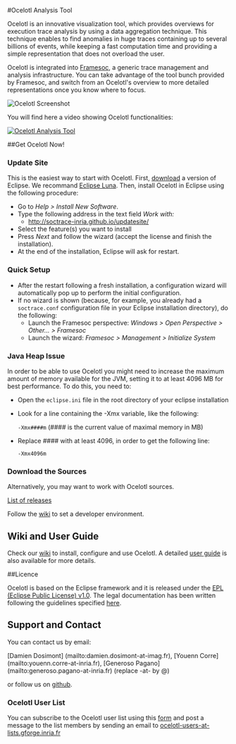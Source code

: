 #Ocelotl Analysis Tool

Ocelotl is an innovative visualization tool, which provides overviews for execution trace analysis by using a data aggregation technique. This technique enables to find anomalies in huge traces containing up to several billions of events, while keeping a fast computation time and providing a simple representation that does not overload the user.

Ocelotl is integrated into [Framesoc](http://soctrace-inria.github.io/framesoc/), a generic trace management and analysis infrastructure. You can take advantage of the tool bunch provided by Framesoc, and switch from an Ocelotl's overview to more detailed representations once you know where to focus.

![Ocelotl Screenshot](http://soctrace-inria.github.io/ocelotl/images/screenshots/ocelotl_spatiotemporal.png)

You will find here a video showing Ocelotl functionalities:

[![Ocelotl Analysis Tool](http://soctrace-inria.github.io/ocelotl/images/play.png)](https://www.youtube.com/watch?v=3cbLM0rUu78)

##Get Ocelotl Now!

### Update Site

This is the easiest way to start with Ocelotl.
First, [download](https://www.eclipse.org/) a version of Eclipse. We recommand [Eclipse Luna](http://www.eclipse.org/downloads/packages/release/Luna/SR2).
Then, install Ocelotl in Eclipse using the following procedure: 

- Go to _Help > Install New Software_. 
- Type the following address in the text field _Work with:_
  - http://soctrace-inria.github.io/updatesite/
- Select the feature(s) you want to install
- Press _Next_ and follow the wizard (accept the license and finish the installation).
- At the end of the installation, Eclipse will ask for restart.

### Quick Setup
- After the restart following a fresh installation, a configuration wizard will automatically pop up to perform the initial configuration.
- If no wizard is shown (because, for example, you already had a `soctrace.conf` configuration file in your Eclipse installation directory), do the following:
  - Launch the Framesoc perspective: _Windows > Open Perspective > Other... > Framesoc_
  - Launch the wizard: _Framesoc > Management > Initialize System_

### Java Heap Issue
In order to be able to use Ocelotl you might need to increase the maximum amount of memory available for the JVM, setting it to at least 4096 MB for best performance. To do this, you need to:
- Open the `eclipse.ini` file in the root directory of your eclipse installation
- Look for a line containing the -Xmx variable, like the following:

  `-Xmx####m` (#### is the current value of maximal memory in MB)

- Replace #### with at least 4096, in order to get the following line:

  `-Xmx4096m` 

### Download the Sources

Alternatively, you may want to work with Ocelotl sources.

[List of releases](https://github.com/soctrace-inria/ocelotl/releases)

Follow the [wiki](https://github.com/soctrace-inria/ocelotl/wiki/User-Guide) to set a developer environment.

## Wiki and User Guide

Check our [wiki](https://github.com/soctrace-inria/ocelotl/wiki/User-Guide) to install, configure and use Ocelotl.
A detailed [user guide](https://github.com/soctrace-inria/ocelotl/raw/master/docs/ocelotl_userguide.pdf) is also available for more details.

##Licence

Ocelotl is based on the Eclipse framework and it is released under the [EPL (Eclipse Public License) v1.0](https://www.eclipse.org/legal/epl-v10.html). The legal documentation has been written following the guidelines specified [here](http://www.eclipse.org/legal/guidetolegaldoc.php).

## Support and Contact
You can contact us by email:

[Damien Dosimont] (mailto:damien.dosimont-at-imag.fr),
[Youenn Corre] (mailto:youenn.corre-at-inria.fr),
[Generoso Pagano] (mailto:generoso.pagano-at-inria.fr) (replace -at- by @)

or follow us on [github](https://github.com/soctrace-inria/ocelotl).

### Ocelotl User List
You can subscribe to the Ocelotl user list using this [form](http://lists.gforge.inria.fr/cgi-bin/mailman/listinfo/ocelotl-users)
and post a message to the list members by sending an email to
[ocelotl-users-at-lists.gforge.inria.fr](mailto:ocelotl-users-at-lists.gforge.inria.fr)
